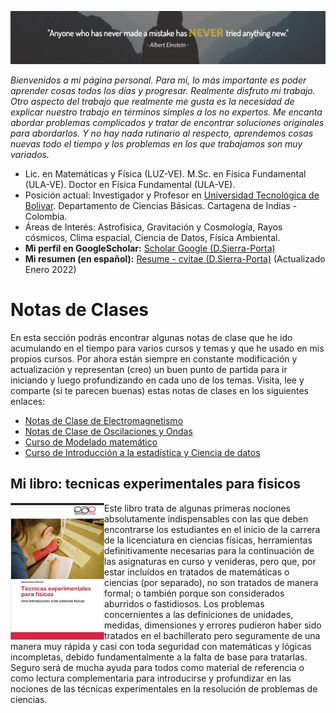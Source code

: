 ![einstein](i_Albert-Einstein-Quote-LinkedIn-Header_full.jpg)

_Bienvenidos a mi página personal. Para mí, lo más importante es poder aprender cosas todos los días y progresar. Realmente disfruto mi trabajo. Otro aspecto del trabajo que realmente me gusta es la necesidad de explicar nuestro trabajo en términos simples a los no expertos. Me encanta abordar problemas complicados y tratar de encontrar soluciones originales para abordarlos. Y no hay nada rutinario al respecto, aprendemos cosas nuevas todo el tiempo y los problemas en los que trabajamos son muy variados._

- Lic. en Matemáticas y Física (LUZ-VE). M.Sc. en Física Fundamental (ULA-VE). Doctor en Física Fundamental (ULA-VE).
- Posición actual: Investigador y Profesor en [Universidad Tecnológica de Bolivar](https://www.utb.edu.co/). Departamento de Ciencias Básicas. Cartagena de Indias - Colombia.
- Áreas de Interés: Astrofísica, Gravitación y Cosmología, Rayos cósmicos, Clima espacial, Ciencia de Datos, Física Ambiental.
- __Mi perfil en GoogleScholar:__ [Scholar Google (D.Sierra-Porta)](https://scholar.google.com.co/citations?hl=en&user=-OInFfYAAAAJ&view_op=list_works&gmla=AJsN-F7XuqTMYbq3zhhnTvkctjh0m8aA-HAWT2JE20Rk-y7YgE79tUsEMI9zUJNv_7eufdW6A4BcXODNOXgGz-4WUL4yePdvZaYexF-GJeZ_fZXGEJQ9J3o)
- __Mi resumen (en español):__ [Resume - cvitae (D.Sierra-Porta)](cvdavid_resumen.pdf) (Actualizado Enero 2022)

# Notas de Clases
En esta sección podrás encontrar algunas notas de clase que he ido acumulando en el tiempo para varios cursos y temas y que he usado en mis propios cursos. Por ahora están siempre en constante modificación y actualización y representan (creo) un buen punto de partida para ir iniciando y luego profundizando en cada uno de los temas. Visita, lee y comparte (si te parecen buenas) estas notas de clases en los siguientes enlaces:
- [Notas de Clase de Electromagnetismo](./notas_de_clase_Electromagnetismo.md)
- [Notas de Clase de Oscilaciones y Ondas](./notas_de_clase_Ondas.md)
- [Curso de Modelado matemático](https://github.com/sierraporta/ModeladoMatematico)
- [Curso de Introducción a la estadística y Ciencia de datos](https://github.com/sierraporta/Data_Science_Introduction)

## Mi libro: tecnicas experimentales para fisicos
<img src="DSP_libro.jpg" align="left" width="150px" margin-right="7px"/>

Este libro trata de algunas primeras nociones absolutamente indispensables con las que deben encontrarse los estudiantes en el inicio de la carrera de la licenciatura en ciencias físicas, herramientas definitivamente necesarias para la continuación de las asignaturas en curso y venideras, pero que, por estar incluídos en tratados de matemáticas o ciencias (por separado), no son tratados de manera formal; o también porque son considerados aburridos o fastidiosos. Los problemas concernientes a las definiciones de unidades, medidas, dimensiones y errores pudieron haber sido tratados en el bachillerato pero seguramente de una manera muy rápida y casi con toda seguridad con matemáticas y lógicas incompletas, debido fundamentalmente a la falta de base para tratarlas. Seguro será de mucha ayuda para todos como material de referencia o como lectura complementaria para introducirse y profundizar en las nociones de las técnicas experimentales en la resolución de problemas de ciencias.
